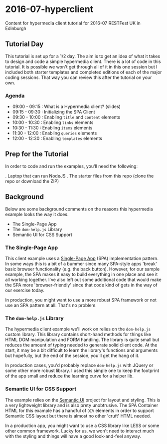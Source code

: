 # 2016-07-hyperclient

Content for hypermedia client tutorial for 2016-07 RESTFest UK in Edinburgh

## Tutorial Day
This tutorial is set up for a 1/2 day. The aim is to get an idea of what it takes to design and code a simple  hypermedia client. There is a lot of code in this tutorial. It is possible we won't get through all of it in this one session but I included both starter templates and completed editions of each of the major coding sessions. That way you can review this after the tutorial on your own.

### Agenda

 - 09:00 - 09:15 : What is a Hypermedia client? (slides)
 - 09:15 - 09:30 : Initializing the SPA Client
 - 09:30 - 10:00 : Enabling `title` and `content` elements
 - 10:00 - 10:30 : Enabling `links` elements 
 - 10:30 - 11:30 : Enabling `items` elements 
 - 11:30 - 12:00 : Enabling `queries` elements 
 - 12:00 - 12:30 : Enabling `templates` elements

## Prep for the Tutorial
In order to code and run the examples, you'll need the following:

 . Laptop that can run NodeJS
 . The starter files from this repo (clone the repo or download the ZIP)
 
## Background
Below are some background comments on the reasons this hypermedia example looks the way it does.

 * The Single-Page App
 * The `dom-help.js` Library
 * Semantic UI for CSS Support
 
### The Single-Page App
This client example uses a [Single-Page App](https://en.wikipedia.org/wiki/Single-page_application) (SPA) implementation pattern. In some ways this is a bit of a bummer since many SPA-style apps 'break' basic browser functionality (e.g. the back button). However, for our sample example, the SPA makes it easy to build everything in one place and see it all working together. I've also left out some additional code that would make the SPA more 'browser-friendly' since that code kind of gets in the way of our exercise today.

In production, you might want to use a more robust SPA framework or not use an SPA pattern at all. That's no problem. 

### The `dom-help.js` Library
The hypermedia client example we'll work on relies on the `dom-help.js` custom library. This library contains short-hand methods for things like HTML DOM manipulation and FORM handling. The library is quite small but reduces the amount of typing needed to generate solid client code.  At the start, it may be a bit difficult to learn the library's functions and arguments but hopefully, but the end of the session, you'll get the hang of it.

In production cases, you'd probably replace `dom-help.js` with JQuery or some other more robust library. I used this simple one to keep the footprint of the app small and reduce the learning curve for a helper lib.

### Semantic UI for CSS Support
The example relies on the [Semantic UI](http://semantic-ui.com/) project for layout and styling. This is a very lightweight library and is also prety unobtrusive. The SPA Container HTML for this example has a handful of `DIV` elements in order to support Semantic CSS layout but there is almost no other 'cruft' HTML needed.

In a production app, you might want to use a CSS library like LESS or some other common framework. Lucky for us, we won't need to interact much with the styling and things will have a good look-and-feel anyway.
 






